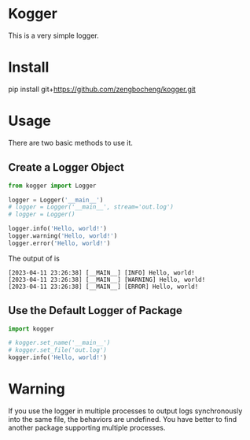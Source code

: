 # Kogger

This is a very simple logger.

# Install

pip install git+https://github.com/zengbocheng/kogger.git

# Usage
There are two basic methods to use it.

## Create a Logger Object

```python
from kogger import Logger

logger = Logger('__main__')
# logger = Logger('__main__', stream='out.log')
# logger = Logger()

logger.info('Hello, world!')
logger.warning('Hello, world!')
logger.error('Hello, world!')
```

The output of is

```shell script
[2023-04-11 23:26:38] [__MAIN__] [INFO] Hello, world!
[2023-04-11 23:26:38] [__MAIN__] [WARNING] Hello, world!
[2023-04-11 23:26:38] [__MAIN__] [ERROR] Hello, world!
```

## Use the Default Logger of Package

```python
import kogger

# kogger.set_name('__main__')
# kogger.set_file('out.log')
kogger.info('Hello, world!')
```

# Warning

If you use the logger in multiple processes to output logs synchronously into the same file, the behaviors are undefined. You have better to find another package supporting multiple processes.